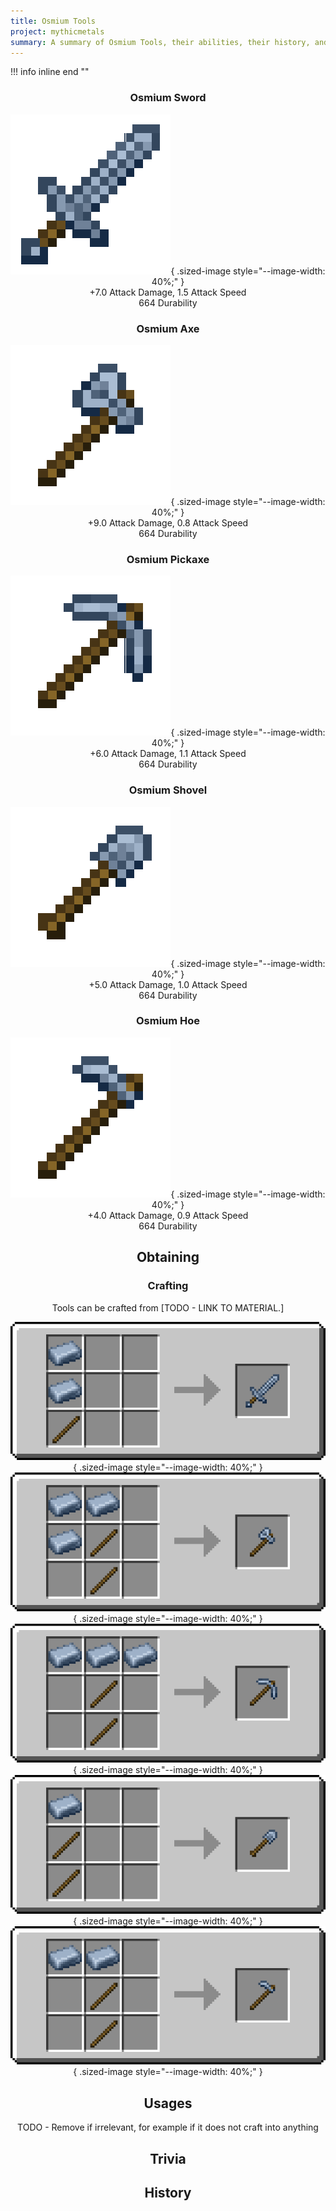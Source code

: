 ```yaml
---
title: Osmium Tools
project: mythicmetals
summary: A summary of Osmium Tools, their abilities, their history, and how to craft them.
---
```


!!! info inline end ""
    <center class=tooltip>
    <h3>**Osmium Sword**</h3>
    ![WRITE ALT TEXT HERE](../../assets/mythicmetals/osmium_sword.png){ .sized-image style="--image-width: 40%;" }<br>
    +7.0 Attack Damage, 1.5 Attack Speed<br>
    664 Durability<br>
    <h3>**Osmium Axe**</h3>
    ![WRITE ALT TEXT HERE](../../assets/mythicmetals/osmium_axe.png){ .sized-image style="--image-width: 40%;" }<br>
    +9.0 Attack Damage, 0.8 Attack Speed<br>
    664 Durability<br>
    <h3>**Osmium Pickaxe**</h3>
    ![WRITE ALT TEXT HERE](../../assets/mythicmetals/osmium_pickaxe.png){ .sized-image style="--image-width: 40%;" }<br>
    +6.0 Attack Damage, 1.1 Attack Speed<br>
    664 Durability<br>
    <h3>**Osmium Shovel**</h3>
    ![WRITE ALT TEXT HERE](../../assets/mythicmetals/osmium_shovel.png){ .sized-image style="--image-width: 40%;" }<br>
    +5.0 Attack Damage, 1.0 Attack Speed<br>
    664 Durability<br>
    <h3>**Osmium Hoe**</h3>
    ![WRITE ALT TEXT HERE](../../assets/mythicmetals/osmium_hoe.png){ .sized-image style="--image-width: 40%;" }<br>
    +4.0 Attack Damage, 0.9 Attack Speed<br>
    664 Durability<br>

## Obtaining

### Crafting

Tools can be crafted from [TODO - LINK TO MATERIAL.]

![Image of the recipe for Osmium Sword](../../assets/mythicmetals/recipes/tools/osmium_sword.png){ .sized-image style="--image-width: 40%;" }
![Image of the recipe for Osmium Axe](../../assets/mythicmetals/recipes/tools/osmium_axe.png){ .sized-image style="--image-width: 40%;" }
![Image of the recipe for Osmium Pickaxe](../../assets/mythicmetals/recipes/tools/osmium_pickaxe.png){ .sized-image style="--image-width: 40%;" }
![Image of the recipe for Osmium Shovel](../../assets/mythicmetals/recipes/tools/osmium_shovel.png){ .sized-image style="--image-width: 40%;" }
![Image of the recipe for Osmium Hoe](../../assets/mythicmetals/recipes/tools/osmium_hoe.png){ .sized-image style="--image-width: 40%;" }

## Usages

TODO - Remove if irrelevant, for example if it does not craft into anything

## Trivia

## History

